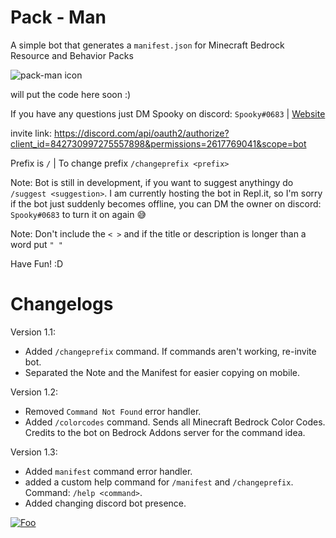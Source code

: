 # Pack - Man
  A simple bot that generates a `manifest.json` for Minecraft Bedrock Resource and Behavior Packs
  
 <img src='https://images-ext-1.discordapp.net/external/RaaNbXrRQUM2tkYOvbrVLGtZvBd1BCusJCqwPOz3ftc/%3Fsize%3D1024/https/cdn.discordapp.com/avatars/842730997275557898/8b77bd32afa71ddd1bc7a817625bcc69.webp' alt='pack-man icon'>
  
will put the code here soon :)

If you have any questions just DM Spooky on discord: `Spooky#0683` | [Website](https://itsspooky.netlify.app/ "Spooky's Website")

invite link: https://discord.com/api/oauth2/authorize?client_id=842730997275557898&permissions=2617769041&scope=bot

Prefix is `/` | To change prefix `/changeprefix <prefix>`
 
Note: Bot is still in development, if you want to suggest anythingy do `/suggest <suggestion>`. I am currently hosting the bot in Repl.it, so I'm sorry if the bot just suddenly becomes offline, you can DM the owner on discord: `Spooky#0683` to turn it on again 😅

Note: Don't include the `< >` and if the title or description is longer than a word put `" "`

Have Fun! :D

# Changelogs
  
 Version 1.1:
 
  - Added `/changeprefix` command. If commands aren't working, re-invite bot.
  - Separated the Note and the Manifest for easier copying on mobile.

Version 1.2:

  - Removed `Command Not Found` error handler.
  - Added `/colorcodes` command. Sends all Minecraft Bedrock Color Codes. Credits to the bot on Bedrock Addons server for the command idea.

Version 1.3:

  - Added `manifest` command error handler.
  - added a custom help command for `/manifest` and `/changeprefix`. Command: `/help <command>`.
  - Added changing discord bot presence.

<a href="https://discord.com/api/oauth2/authorize?client_id=842730997275557898&permissions=2617769041&scope=bot" rel="Invite Link" target=_blank>![Foo](https://media.discordapp.net/attachments/836232703379505183/846282697340616714/invite.png)</a>


